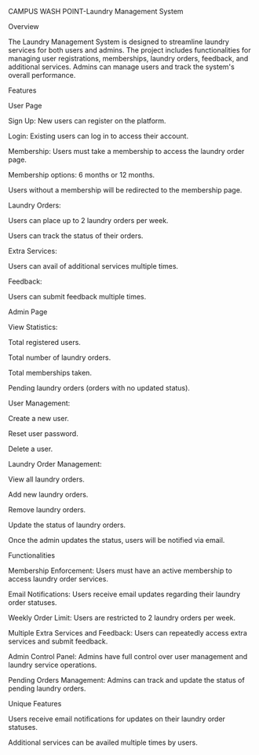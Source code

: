 CAMPUS WASH POINT-Laundry Management System

Overview

The Laundry Management System is designed to streamline laundry services for both users and admins. The project includes functionalities for managing user registrations, memberships, laundry orders, feedback, and additional services. Admins can manage users and track the system's overall performance.

Features

User Page

Sign Up: New users can register on the platform.

Login: Existing users can log in to access their account.

Membership: Users must take a membership to access the laundry order page.

Membership options: 6 months or 12 months.

Users without a membership will be redirected to the membership page.

Laundry Orders:

Users can place up to 2 laundry orders per week.

Users can track the status of their orders.

Extra Services:

Users can avail of additional services multiple times.

Feedback:

Users can submit feedback multiple times.

Admin Page

View Statistics:

Total registered users.

Total number of laundry orders.

Total memberships taken.

Pending laundry orders (orders with no updated status).

User Management:

Create a new user.

Reset user password.

Delete a user.

Laundry Order Management:

View all laundry orders.

Add new laundry orders.

Remove laundry orders.

Update the status of laundry orders.

Once the admin updates the status, users will be notified via email.

Functionalities

Membership Enforcement: Users must have an active membership to access laundry order services.

Email Notifications: Users receive email updates regarding their laundry order statuses.

Weekly Order Limit: Users are restricted to 2 laundry orders per week.

Multiple Extra Services and Feedback: Users can repeatedly access extra services and submit feedback.

Admin Control Panel: Admins have full control over user management and laundry service operations.

Pending Orders Management: Admins can track and update the status of pending laundry orders.

Unique Features

Users receive email notifications for updates on their laundry order statuses.

Additional services can be availed multiple times by users.

